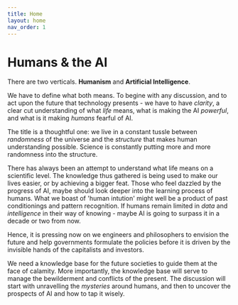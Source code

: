 ```yaml
---
title: Home
layout: home
nav_order: 1
---
```


# Humans & the AI

There are two verticals. **Humanism** and **Artificial Intelligence**.

We have to define what both means. To begine with any discussion, and to act upon the future that technology presents - we have to have *clarity*, a clear cut understanding of what *life* means, what is making the AI *powerful*, and what is it making *humans* fearful of AI.

The title is a thoughtful one: we live in a constant tussle between *randomness* of the universe and the *structure* that makes human understanding possible. Science is constantly putting more and more randomness into the structure.

There has always been an attempt to understand what life means on a scientific level. The knowledge thus gathered is being used to make our lives easier, or by achieving a bigger feat. Those who feel dazzled by the progress of AI, maybe should look deeper into the learning process of humans. What we boast of 'human intution' might well be a product of past conditionings and pattern recognition. If humans remain limited in *data* and *intelligence* in their way of knowing - maybe AI is going to surpass it in a decade or two from now.

Hence, it is pressing now on we engineers and philosophers to envision the future and help governments formulate the policies before it is driven by the invisible hands of the capitalists and investors.

We need a knowledge base for the future societies to guide them at the face of calamity. More importantly, the knowledge base will serve to manage the bewilderment and conflicts of the present. The discussion will start with unravelling the *mysteries* around humans, and then to uncover the prospects of AI and how to tap it wisely.